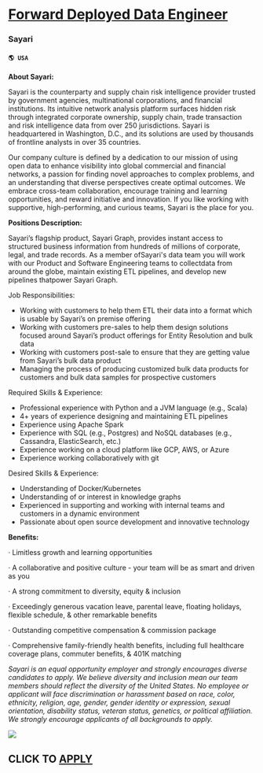# [Forward Deployed Data Engineer](https://www.remotewlb.com/apply/forward-deployed-data-engineer)  
### Sayari  
#### `🌎 USA`  

**About Sayari:**

Sayari is the counterparty and supply chain risk intelligence provider trusted by government agencies, multinational corporations, and financial institutions. Its intuitive network analysis platform surfaces hidden risk through integrated corporate ownership, supply chain, trade transaction and risk intelligence data from over 250 jurisdictions. Sayari is headquartered in Washington, D.C., and its solutions are used by thousands of frontline analysts in over 35 countries.

Our company culture is defined by a dedication to our mission of using open data to enhance visibility into global commercial and financial networks, a passion for finding novel approaches to complex problems, and an understanding that diverse perspectives create optimal outcomes. We embrace cross-team collaboration, encourage training and learning opportunities, and reward initiative and innovation. If you like working with supportive, high-performing, and curious teams, Sayari is the place for you.

**Positions Description:**

Sayari’s flagship product, Sayari Graph, provides instant access to structured business information from hundreds of millions of corporate, legal, and trade records. As a member ofSayari's data team you will work with our Product and Software Engineering teams to collectdata from around the globe, maintain existing ETL pipelines, and develop new pipelines thatpower Sayari Graph.

  
  

Job Responsibilities:

  * Working with customers to help them ETL their data into a format which is usable by Sayari’s on premise offering
  * Working with customers pre-sales to help them design solutions focused around Sayari’s product offerings for Entity Resolution and bulk data
  * Working with customers post-sale to ensure that they are getting value from Sayari’s bulk data product
  * Managing the process of producing customized bulk data products for customers and bulk data samples for prospective customers

  
  

Required Skills & Experience:

  * Professional experience with Python and a JVM language (e.g., Scala) 
  * 4+ years of experience designing and maintaining ETL pipelines 
  * Experience using Apache Spark
  * Experience with SQL (e.g., Postgres) and NoSQL databases (e.g., Cassandra, ElasticSearch, etc.)
  * Experience working on a cloud platform like GCP, AWS, or Azure 
  * Experience working collaboratively with git 

  
  

Desired Skills & Experience:

  * Understanding of Docker/Kubernetes 
  * Understanding of or interest in knowledge graphs
  * Experienced in supporting and working with internal teams and customers in a dynamic environment
  * Passionate about open source development and innovative technology

**Benefits:**

· Limitless growth and learning opportunities

· A collaborative and positive culture - your team will be as smart and driven as you

· A strong commitment to diversity, equity & inclusion

· Exceedingly generous vacation leave, parental leave, floating holidays, flexible schedule, & other remarkable benefits

· Outstanding competitive compensation & commission package

· Comprehensive family-friendly health benefits, including full healthcare coverage plans, commuter benefits, & 401K matching

_Sayari is an equal opportunity employer and strongly encourages diverse candidates to apply. We believe diversity and inclusion mean our team members should reflect the diversity of the United States. No employee or applicant will face discrimination or harassment based on race, color, ethnicity, religion, age, gender, gender identity or expression, sexual orientation, disability status, veteran status, genetics, or political affiliation. We strongly encourage applicants of all backgrounds to apply._

![](https://remotive.com/job/track/1900162/blank.gif?source=public_api)  
## CLICK TO [APPLY](https://www.remotewlb.com/apply/forward-deployed-data-engineer)

